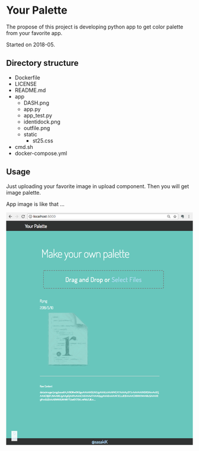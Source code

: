 
# Your Palette

The propose of this project is developing python app to get color palette from your favorite app.

Started on 2018-05.

## Directory structure

* Dockerfile
* LICENSE
* README.md
* app
  * DASH.png
  * app.py
  * app_test.py
  * identidock.png
  * outfile.png
  * static
    * st25.css
* cmd.sh
* docker-compose.yml


## Usage

Just uploading your favorite image in upload component.
Then you will get image palette.

App image is like that ...

![app image](https://github.com/sasakiK/Images/blob/master/YourPalette.png?raw=true)
